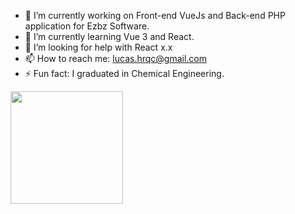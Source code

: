 
- 🔭 I’m currently working on Front-end VueJs and Back-end PHP application for Ezbz Software.
- 🌱 I’m currently learning Vue 3 and React.
- 🤔 I’m looking for help with React x.x
- 📫 How to reach me: lucas.hrqc@gmail.com
- ⚡ Fun fact: I graduated in Chemical Engineering.

<div> 
  <img height="180em" src="hhtps://github-readme-stats.vercel-app/api?username=LucasHrqc&show_icons=true&theme=dracula&include_all_commits=true&count_private=true"/>
</div>
